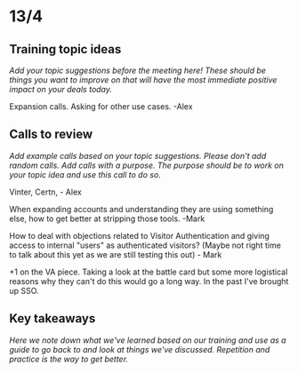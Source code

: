 # 13/4

## Training topic ideas&#x20;

_Add your topic suggestions before the meeting here! These should be things you want to improve on that will have the most immediate positive impact on your deals today._&#x20;

Expansion calls. Asking for other use cases. -Alex

## Calls to review

_Add example calls based on your topic suggestions. Please don't add random calls. Add calls with a purpose. The purpose should be to work on your topic idea and use this call to do so._

Vinter, Certn, - Alex

When expanding accounts and understanding they are using something else, how to get better at stripping those tools. -Mark&#x20;

How to deal with objections related to Visitor Authentication and giving access to internal "users" as authenticated visitors? (Maybe not right time to talk about this yet as we are still testing this out) - Mark

\+1 on the VA piece. Taking a look at the battle card but some more logistical reasons why they can't do this would go a long way. In the past I've brought up SSO.&#x20;

## Key takeaways

_Here we note down what we've learned based on our training and use as a guide to go back to and look at things we've discussed. Repetition and practice is the way to get better._
